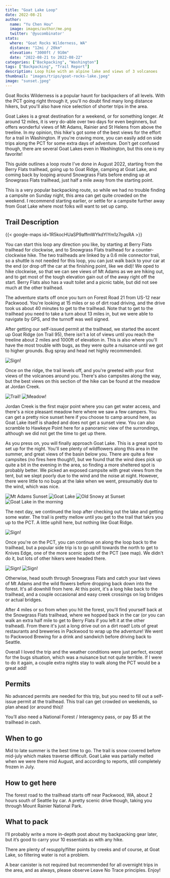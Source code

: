 ```yaml
---
title: "Goat Lake Loop"
date: 2022-08-21
author: 
  name: "Yu Chen Hou"
  image: images/author/me.png
  twitter: '@yucombinator'
stats:
  where: "Goat Rocks Wilderness, WA"
  distance: "12mi / 20km"
  elevation: "3000ft / 910m"
  date: "2022-08-21 to 2022-08-22"
categories: ["Backpacking", "Washington"]
tags: ["Backpacking", "Trail Report"]
description: Loop hike with an alpine lake and views of 3 volcanoes
thumbnail: "images/trips/goat-rocks-lake.jpeg"
image: "sunset.jpeg"
---
```


Goat Rocks Wilderness is a popular haunt for backpackers of all levels. With the PCT going right through it, you'll no doubt find many long distance hikers, but you'll also have nice selection of shorter trips in the area. 

Goat Lakes is a great destination for a weekend, or for something longer. At around 12 miles, it is very do-able over two days for even beginners, but offers wonderful views of Mt Adams, Rainier and St Helens from above the treeline. In my opinion, this hike's got some of the best views for the effort for a trail in Washington. If you're craving more, you can easily add on side trips along the PCT for some extra days of adventure. Don't get confused though, there are several Goat Lakes even in Washington, but this one is my favorite!

This guide outlines a loop route I've done in August 2022, starting from the Berry Flats trailhead, going up to Goat Ridge, camping at Goat Lake, and coming back by looping around Snowgrass Flats before ending up at Snowgrass Flats trailhead, just half a mile away from the starting point.

This is a very popular backpacking route, so while we had no trouble finding a campsite on Sunday night, this area can get quite crowded on the weekend. I recommend starting earlier, or settle for a campsite further away from Goat Lake where most folks will want to set up camp.

## Trail Description

{{< google-maps id=1R5kocHUaSP9affmWYkdYIYm1z7ngsRA >}}

You can start this loop any direction you like, by starting at Berry Flats trailhead for clockwise, and to Snowgrass Flats trailhead for a counter-clockwise hike. The two trailheads are linked by a 0.6 mile connector trail, so a shuttle is not needed for this loop, you can just walk back to your car at the end (or drop off the car at the finishing point, like we did)! We oped to hike clockwise, so that we can see views of Mt Adams as we are hiking out, and to get most of the tough elevation gain out of the away right off the start. Berry Flats also has a vault toilet and a picnic table, but did not see much at the other trailhead.

The adventure starts off once you turn on Forest Road 21 from US-12 near Packwood. You're looking at 15 miles or so of dirt road driving, and the drive took us about 40 minutes to get to the trailhead. Note that to get to the trailhead you need to take a turn about 13 miles in, but we were able to navigate by GPS, and the turnoff was well signed. 

After getting our self-issued permit at the trailhead, we started the ascent up Goat Ridge (on Trail 95), there isn't a lot of views until you reach the treeline about 2 miles and 1000ft of elevation in. This is also where you'll have the most trouble with bugs, as they were quite a nuisance until we got to higher grounds. Bug spray and head net highly recommended.

![Sign!](sign.jpg "Entering the Wilderness")

Once on the ridge, the trail levels off, and you're greeted with your first views of the volcanoes around you. There's also campsites along the way, but the best views on this section of the hike can be found at the meadow at Jordan Creek.

![Trail!](goat-ridge.jpg "Walking along Goat Ridge")
![Meadow!](jordan-creek-2.jpg "The meadow at Jordan Creek")

Jordan Creek is the first major point where you can get water access, and there's a nice pleasant meadow here where we saw a few campers. You can get a pretty nice sunset here if you choose to camp around here, as Goat Lake itself is shaded and does not get a sunset view. You can also scramble to Hawkeye Point here for a panoramic view of the surrondings, although we did not get the time to get up there.

As you press on, you will finally approach Goat Lake. This is a great spot to set up for the night. You'll see plenty of wildflowers along this area in the summer, and great views of the basin below you. There are quite a few campsites (no fires here though!), but we found that the wind does pick up quite a bit in the evening in the area, so finding a more sheltered spot is probably better. We picked an exposed campsite with great views from the tent, but we slept poorly due to the wind and the noise at night. However, there were little to no bugs at the lake when we went, presumably due to the wind, which was nice.

![Mt Adams Sunset](sunset.jpeg "Mt Adams at Sunset")
![Goat Lake](lake-camp.jpg "Camping at Goat Lake")
![Old Snowy at Sunset](snowy.jpg "Dinner is served")
![Goat Lake in the morning](goat-lake.jpg "Goat Lake in the morning")

The next day, we continued the loop after checking out the lake and getting some water. The trail is pretty mellow until you get to the trail that takrs you up to the PCT. A little uphill here, but nothing like Goat Ridge.

![Sign!](creek.jpeg "The creek after Goat Lake")

Once you're on the PCT, you can continue on along the loop back to the trailhead, but a popular side trip is to go uphill towards the north to get to Knives Edge, one of the more scenic spots of the PCT (see map). We didn't do it, but lots of other hikers were headed there.

![Sign!](pct.jpeg "PCT junction at Snowgrass Flats")
![Sign!](flowers.jpeg "Wildflowers along the trail")

Otherwise, head south through Snowgrass Flats and catch your last views of Mt Adams and the wild flowers before dropping back down into the forest. It's all downhill from here. At this point, it's a long hike back to the trailhead, and a couple occasional and easy creek crossings on log bridges or actual bridges.

After 4 miles or so from when you hit the forest, you'll find yourself back at the Snowgrass Flats trailhead, where we hopped back in the car (or you can walk an extra half mile to get to Berry Flats if you left it at the other tralhead). From there it's just a long drive out on a dirt road! Lots of great restaurants and breweries in Packwood to wrap up the adventure! We went to Packwood Brewing for a drink and sandwich before driving back to Seattle.

Overall I loved the trip and the weather conditions were just perfect, except for the bugs situation, which was a nuisance but not quite terrible. If I were to do it again, a couple extra nights stay to walk along the PCT would be a great add!

## Permits
No advanced permits are needed for this trip, but you need to fill out a self-issue permit at the trailhead. This trail can get crowded on weekends, so plan ahead (or around this)!

You’ll also need a National Forest / Interagency pass, or pay $5 at the trailhead in cash.

## When to go
Mid to late summer is the best time to go. The trail is snow covered before mid-july which makes traverse difficult. Goat Lake was partially melted when we were there mid August, and according to reports, still completely frozen in July.

## How to get here
The forest road to the trailhead starts off near Packwood, WA, about 2 hours south of Seattle by car. A pretty scenic drive though, taking you through Mount Rainier National Park.

## What to pack
I’ll probably write a more in-depth post about my backpacking gear later, but it’s good to carry your 10 essentials as with any hike.

There are plenty of resupply/filter points by creeks and of course, at Goat Lake, so filtering water is not a problem.

A bear canister is not required but recommended for all overnight trips in the area, and as always, please observe Leave No Trace principles. Enjoy!

